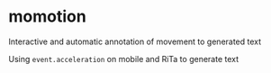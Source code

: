 # momotion
Interactive and automatic annotation of movement to generated text

Using `event.acceleration` on mobile and RiTa to generate text
